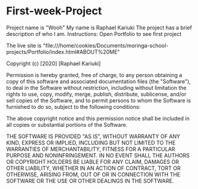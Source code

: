 # First-week-Project
Project name is "Wooh"
My name is Raphael Kariuki
The project has a brief description of who I am. 
Instructions:
Open Portfolio to see first project

The live site is "file:///home/cookies/Documents/moringa-school-projects/Portfolio/index.html#ABOUT%20ME"


Copyright (c) [2020] [Raphael Kariuki]

Permission is hereby granted, free of charge, to any person obtaining a copy
of this software and associated documentation files (the "Software"), to deal
in the Software without restriction, including without limitation the rights
to use, copy, modify, merge, publish, distribute, sublicense, and/or sell
copies of the Software, and to permit persons to whom the Software is
furnished to do so, subject to the following conditions:

The above copyright notice and this permission notice shall be included in all
copies or substantial portions of the Software.

THE SOFTWARE IS PROVIDED "AS IS", WITHOUT WARRANTY OF ANY KIND, EXPRESS OR
IMPLIED, INCLUDING BUT NOT LIMITED TO THE WARRANTIES OF MERCHANTABILITY,
FITNESS FOR A PARTICULAR PURPOSE AND NONINFRINGEMENT. IN NO EVENT SHALL THE
AUTHORS OR COPYRIGHT HOLDERS BE LIABLE FOR ANY CLAIM, DAMAGES OR OTHER
LIABILITY, WHETHER IN AN ACTION OF CONTRACT, TORT OR OTHERWISE, ARISING FROM,
OUT OF OR IN CONNECTION WITH THE SOFTWARE OR THE USE OR OTHER DEALINGS IN THE
SOFTWARE.
